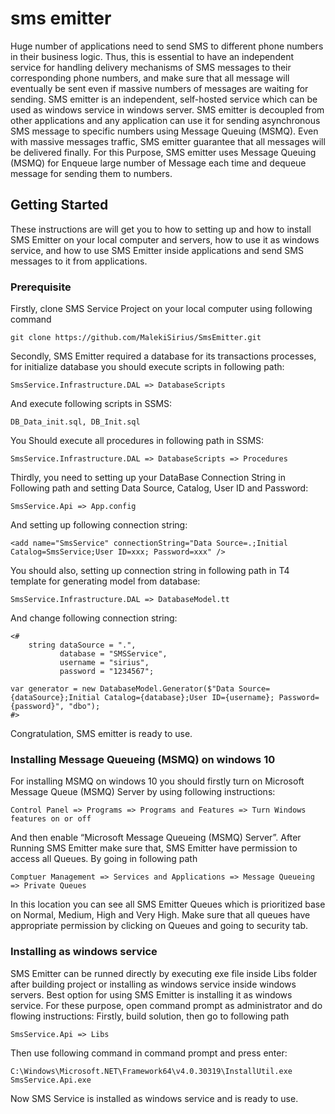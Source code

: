 # sms emitter
Huge number of applications need to send SMS to different phone numbers in their business logic. Thus, this is essential to have an independent service for handling delivery mechanisms of SMS messages to their corresponding phone numbers, and make sure that all message will eventually be sent even if massive numbers of messages are waiting for sending. SMS emitter is an independent, self-hosted service which can be used as windows service in windows server. SMS emitter is decoupled from other applications and any application can use it for sending asynchronous SMS message to specific numbers using Message Queuing (MSMQ). Even with massive messages traffic, SMS emitter guarantee that all messages will be delivered finally. For this Purpose, SMS emitter uses Message Queuing (MSMQ) for Enqueue large number of Message each time and dequeue message for sending them to numbers.
 ## Getting Started
These instructions are will get you to how to setting up and how to install SMS Emitter on your local computer and servers, how to use it as windows service, and how to use SMS Emitter inside applications and send SMS messages to it from applications. 
### Prerequisite 
Firstly, clone SMS Service Project on your local computer using following command 
```
git clone https://github.com/MalekiSirius/SmsEmitter.git  
```
Secondly, SMS Emitter required a database for its transactions processes, for initialize database you should execute scripts in following path:
```
SmsService.Infrastructure.DAL => DatabaseScripts
```
And execute following scripts in SSMS:
```
DB_Data_init.sql, DB_Init.sql
```
You Should execute all procedures in following path in SSMS:
```
SmsService.Infrastructure.DAL => DatabaseScripts => Procedures
```
Thirdly, you need to setting up your DataBase Connection String in Following path and setting Data Source, Catalog, User ID and Password:


```
SmsService.Api => App.config
```
And setting up following connection string:
```
<add name="SmsService" connectionString="Data Source=.;Initial Catalog=SmsService;User ID=xxx; Password=xxx" />
```
You should also, setting up connection string in following path in T4 template for generating model from database:
```
SmsService.Infrastructure.DAL => DatabaseModel.tt
```
And change following connection string:
```
<#
	string dataSource = ".",
		   database = "SMSService",
		   username = "sirius",
		   password = "1234567";

var generator = new DatabaseModel.Generator($"Data Source={dataSource};Initial Catalog={database};User ID={username}; Password={password}", "dbo");
#>
```
Congratulation, SMS emitter is ready to use.
### Installing Message Queueing (MSMQ) on windows 10
For installing MSMQ on windows 10 you should firstly turn on Microsoft Message Queue (MSMQ) Server by using following instructions:

```
Control Panel => Programs => Programs and Features => Turn Windows features on or off 
```
And then enable “Microsoft Message Queueing (MSMQ) Server”.
After Running SMS Emitter make sure that, SMS Emitter have permission to access all Queues. By going in following path 
```
Comptuer Management => Services and Applications => Message Queueing => Private Queues
```
In this location you can see all SMS Emitter Queues which is prioritized base on Normal, Medium, High and Very High. Make sure that all queues have appropriate permission by clicking on Queues and going to security tab.
### Installing as windows service 
SMS Emitter can be runned directly by executing exe file inside Libs folder after building project or installing as windows service inside windows servers. Best option for using SMS Emitter is installing it as windows service. For these purpose, open command prompt as administrator and do flowing instructions:
Firstly, build solution, then go to following path
```
SmsService.Api => Libs
```
Then use following command in command prompt and press enter:
```
C:\Windows\Microsoft.NET\Framework64\v4.0.30319\InstallUtil.exe SmsService.Api.exe
```
Now SMS Service is installed as windows service and is ready to use.
